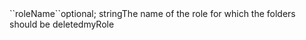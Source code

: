 <tr><td>``roleName``</td><td>optional; string</td><td>The name of the role for which the folders should be deleted</td><td>myRole</td><td></td></tr>
